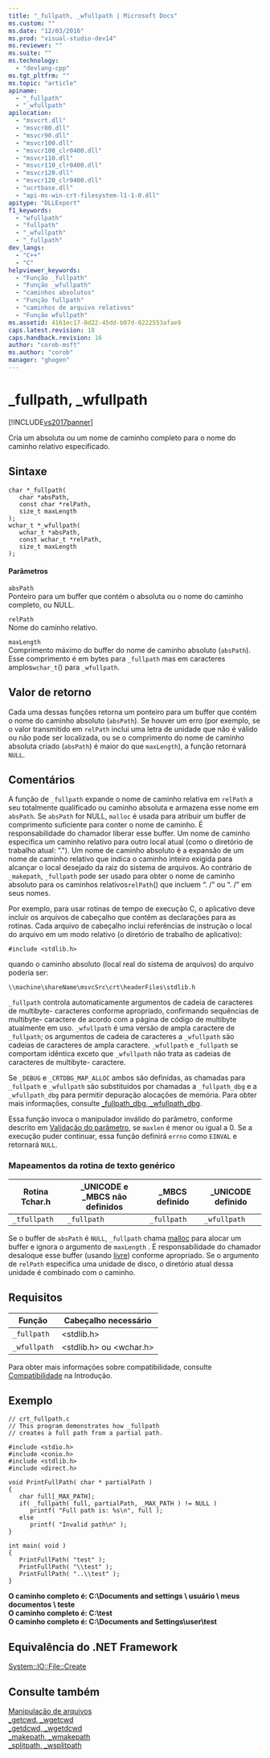 ```yaml
---
title: "_fullpath, _wfullpath | Microsoft Docs"
ms.custom: ""
ms.date: "12/03/2016"
ms.prod: "visual-studio-dev14"
ms.reviewer: ""
ms.suite: ""
ms.technology: 
  - "devlang-cpp"
ms.tgt_pltfrm: ""
ms.topic: "article"
apiname: 
  - "_fullpath"
  - "_wfullpath"
apilocation: 
  - "msvcrt.dll"
  - "msvcr80.dll"
  - "msvcr90.dll"
  - "msvcr100.dll"
  - "msvcr100_clr0400.dll"
  - "msvcr110.dll"
  - "msvcr110_clr0400.dll"
  - "msvcr120.dll"
  - "msvcr120_clr0400.dll"
  - "ucrtbase.dll"
  - "api-ms-win-crt-filesystem-l1-1-0.dll"
apitype: "DLLExport"
f1_keywords: 
  - "wfullpath"
  - "fullpath"
  - "_wfullpath"
  - "_fullpath"
dev_langs: 
  - "C++"
  - "C"
helpviewer_keywords: 
  - "Função _fullpath"
  - "Função _wfullpath"
  - "caminhos absolutos"
  - "Função fullpath"
  - "caminhos de arquivo relativos"
  - "Função wfullpath"
ms.assetid: 4161ec17-0d22-45dd-b07d-0222553afae9
caps.latest.revision: 18
caps.handback.revision: 16
author: "corob-msft"
ms.author: "corob"
manager: "ghogen"
---
```

# _fullpath, _wfullpath
[!INCLUDE[vs2017banner](../../assembler/inline/includes/vs2017banner.md)]

Cria um absoluta ou um nome de caminho completo para o nome do caminho relativo especificado.  
  
## Sintaxe  
  
```  
char *_fullpath(   
   char *absPath,  
   const char *relPath,  
   size_t maxLength   
);  
wchar_t *_wfullpath(   
   wchar_t *absPath,  
   const wchar_t *relPath,  
   size_t maxLength   
);  
```  
  
#### Parâmetros  
 `absPath`  
 Ponteiro para um buffer que contém o absoluta ou o nome do caminho completo, ou NULL.  
  
 `relPath`  
 Nome do caminho relativo.  
  
 `maxLength`  
 Comprimento máximo do buffer do nome de caminho absoluto \(`absPath`\).  Esse comprimento é em bytes para `_fullpath` mas em caracteres amplos`wchar_t`\(\) para `_wfullpath`.  
  
## Valor de retorno  
 Cada uma dessas funções retorna um ponteiro para um buffer que contém o nome do caminho absoluto \(`absPath`\).  Se houver um erro \(por exemplo, se o valor transmitido em `relPath` inclui uma letra de unidade que não é válido ou não pode ser localizada, ou se o comprimento do nome de caminho absoluta criado \(`absPath`\) é maior do que `maxLength`\), a função retornará `NULL`.  
  
## Comentários  
 A função de `_fullpath` expande o nome de caminho relativa em `relPath` a seu totalmente qualificado ou caminho absoluta e armazena esse nome em `absPath`*.* Se `absPath` for NULL, `malloc` é usada para atribuir um buffer de comprimento suficiente para conter o nome de caminho.  É responsabilidade do chamador liberar esse buffer.  Um nome de caminho especifica um caminho relativo para outro local atual \(como o diretório de trabalho atual: “."\).  Um nome de caminho absoluto é a expansão de um nome de caminho relativo que indica o caminho inteiro exigida para alcançar o local desejado da raiz do sistema de arquivos.  Ao contrário de `_makepath`, `_fullpath` pode ser usado para obter o nome de caminho absoluto para os caminhos relativos`relPath`\(\) que incluem “. \/” ou “. \/” em seus nomes.  
  
 Por exemplo, para usar rotinas de tempo de execução C, o aplicativo deve incluir os arquivos de cabeçalho que contêm as declarações para as rotinas.  Cada arquivo de cabeçalho inclui referências de instrução o local do arquivo em um modo relativo \(o diretório de trabalho de aplicativo\):  
  
```  
#include <stdlib.h>  
```  
  
 quando o caminho absoluto \(local real do sistema de arquivos\) do arquivo poderia ser:  
  
```  
\\machine\shareName\msvcSrc\crt\headerFiles\stdlib.h  
```  
  
 `_fullpath` controla automaticamente argumentos de cadeia de caracteres de multibyte\- caracteres conforme apropriado, confirmando sequências de multibyte\- caractere de acordo com a página de código de multibyte atualmente em uso.  `_wfullpath` é uma versão de ampla caractere de `_fullpath`; os argumentos de cadeia de caracteres a `_wfullpath` são cadeias de caracteres de ampla caractere.  `_wfullpath` e `_fullpath` se comportam idêntica exceto que `_wfullpath` não trata as cadeias de caracteres de multibyte\- caractere.  
  
 Se `_DEBUG` e `_CRTDBG_MAP_ALLOC` ambos são definidas, as chamadas para `_fullpath` e `_wfullpath` são substituídos por chamadas a `_fullpath_dbg` e a `_wfullpath_dbg` para permitir depuração alocações de memória.  Para obter mais informações, consulte [\_fullpath\_dbg, \_wfullpath\_dbg](../../c-runtime-library/reference/fullpath-dbg-wfullpath-dbg.md).  
  
 Essa função invoca o manipulador inválido do parâmetro, conforme descrito em [Validação do parâmetro](../../c-runtime-library/parameter-validation.md), se `maxlen` é menor ou igual a 0.  Se a execução puder continuar, essa função definirá `errno` como `EINVAL` e retornará `NULL`.  
  
### Mapeamentos da rotina de texto genérico  
  
|Rotina Tchar.h|\_UNICODE e \_MBCS não definidos|\_MBCS definido|\_UNICODE definido|  
|--------------------|--------------------------------------|---------------------|------------------------|  
|`_tfullpath`|`_fullpath`|`_fullpath`|`_wfullpath`|  
  
 Se o buffer de `absPath` é `NULL`, `_fullpath` chama [malloc](../../c-runtime-library/reference/malloc.md) para alocar um buffer e ignora o argumento de `maxLength` .  É responsabilidade do chamador desaloque esse buffer \(usando [livre](../../c-runtime-library/reference/free.md)\) conforme apropriado.  Se o argumento de `relPath` especifica uma unidade de disco, o diretório atual dessa unidade é combinado com o caminho.  
  
## Requisitos  
  
|Função|Cabeçalho necessário|  
|------------|--------------------------|  
|`_fullpath`|\<stdlib.h\>|  
|`_wfullpath`|\<stdlib.h\> ou \<wchar.h\>|  
  
 Para obter mais informações sobre compatibilidade, consulte [Compatibilidade](../../c-runtime-library/compatibility.md) na Introdução.  
  
## Exemplo  
  
```  
// crt_fullpath.c  
// This program demonstrates how _fullpath  
// creates a full path from a partial path.  
  
#include <stdio.h>  
#include <conio.h>  
#include <stdlib.h>  
#include <direct.h>  
  
void PrintFullPath( char * partialPath )  
{  
   char full[_MAX_PATH];  
   if( _fullpath( full, partialPath, _MAX_PATH ) != NULL )  
      printf( "Full path is: %s\n", full );  
   else  
      printf( "Invalid path\n" );  
}  
  
int main( void )  
{  
   PrintFullPath( "test" );  
   PrintFullPath( "\\test" );  
   PrintFullPath( "..\\test" );  
}  
```  
  
  **O caminho completo é: C:\\Documents and settings \\ usuário \\ meus documentos \\ teste**  
**O caminho completo é: C:\\test**  
**O caminho completo é: C:\\Documents and Settings\\user\\test**   
## Equivalência do .NET Framework  
 [System::IO::File::Create](https://msdn.microsoft.com/en-us/library/system.io.file.create.aspx)  
  
## Consulte também  
 [Manipulação de arquivos](../../c-runtime-library/file-handling.md)   
 [\_getcwd, \_wgetcwd](../../c-runtime-library/reference/getcwd-wgetcwd.md)   
 [\_getdcwd, \_wgetdcwd](../../c-runtime-library/reference/getdcwd-wgetdcwd.md)   
 [\_makepath, \_wmakepath](../../c-runtime-library/reference/makepath-wmakepath.md)   
 [\_splitpath, \_wsplitpath](../Topic/_splitpath,%20_wsplitpath.md)